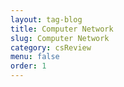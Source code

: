```yaml
---
layout: tag-blog
title: Computer Network
slug: Computer Network
category: csReview
menu: false
order: 1
---
```

